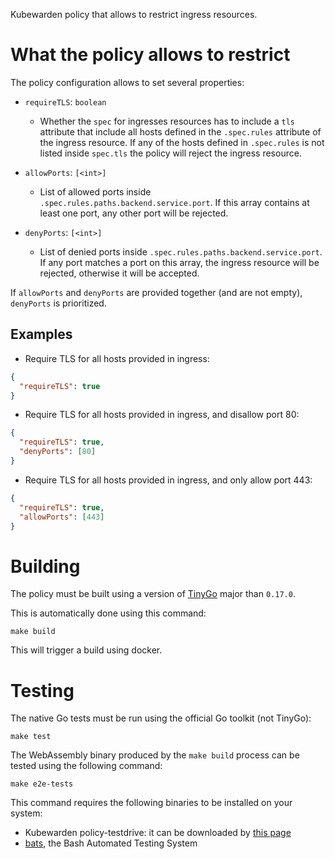 Kubewarden policy that allows to restrict ingress resources.

# What the policy allows to restrict

The policy configuration allows to set several properties:

* `requireTLS`: `boolean`
  * Whether the `spec` for ingresses resources has to include a `tls`
    attribute that include all hosts defined in the `.spec.rules`
    attribute of the ingress resource. If any of the hosts defined in
    `.spec.rules` is not listed inside `spec.tls` the policy will
    reject the ingress resource.

* `allowPorts`: `[<int>]`
  * List of allowed ports inside
    `.spec.rules.paths.backend.service.port`. If this array contains
    at least one port, any other port will be rejected.

* `denyPorts`: `[<int>]`
  * List of denied ports inside
    `.spec.rules.paths.backend.service.port`. If any port matches a
    port on this array, the ingress resource will be rejected,
    otherwise it will be accepted.

If `allowPorts` and `denyPorts` are provided together (and are not
empty), `denyPorts` is prioritized.

## Examples

* Require TLS for all hosts provided in ingress:

```json
{
  "requireTLS": true
}

```

* Require TLS for all hosts provided in ingress, and disallow port 80:

```json
{
  "requireTLS": true,
  "denyPorts": [80]
}

```

* Require TLS for all hosts provided in ingress, and only allow port
  443:

```json
{
  "requireTLS": true,
  "allowPorts": [443]
}

```

# Building

The policy must be built using a version of [TinyGo](https://github.com/tinygo-org/tinygo)
major than `0.17.0`.

This is automatically done using this command:

```shell
make build
```

This will trigger a build using docker.

# Testing

The native Go tests must be run using the official Go toolkit (not TinyGo):

```shell
make test
```

The WebAssembly binary produced by the `make build` process can be tested using
the following command:

```shell
make e2e-tests
```

This command requires the following binaries to be installed on your system:

  * Kubewarden policy-testdrive: it can be downloaded by [this page](https://github.com/kubewarden/policy-server/releases)
  * [bats](https://github.com/sstephenson/bats), the Bash Automated Testing System
